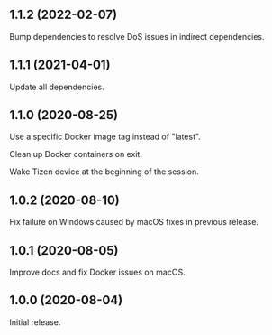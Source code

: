 ## 1.1.2 (2022-02-07)

Bump dependencies to resolve DoS issues in indirect dependencies.

## 1.1.1 (2021-04-01)

Update all dependencies.

## 1.1.0 (2020-08-25)

Use a specific Docker image tag instead of "latest".

Clean up Docker containers on exit.

Wake Tizen device at the beginning of the session.

## 1.0.2 (2020-08-10)

Fix failure on Windows caused by macOS fixes in previous release.

## 1.0.1 (2020-08-05)

Improve docs and fix Docker issues on macOS.

## 1.0.0 (2020-08-04)

Initial release.
